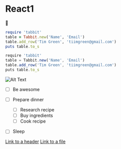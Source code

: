 # React1

:clap:

```ruby
require 'tabbit'
table = Tabbit.new('Name', 'Email')
table.add_row('Tim Green', 'tiimgreen@gmail.com')
puts table.to_s
```

```javascript
require 'tabbit'
table = Tabbit.new('Name', 'Email')
table.add_row('Tim Green', 'tiimgreen@gmail.com')
puts table.to_s
```

![Alt Text](http://www.sheawong.com/wp-content/uploads/2013/08/keephatin.gif)

- [ ] Be awesome
- [ ] Prepare dinner
  - [ ] Research recipe
  - [ ] Buy ingredients
  - [ ] Cook recipe
- [ ] Sleep



[Link to a header](#awesome-section)
[Link to a file](docs/readme)
